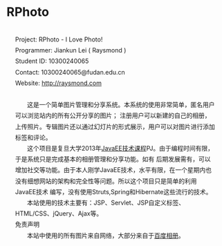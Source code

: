RPhoto
======

<p style="line-height:180%;padding:15px 20px;">
Project: RPhoto - I Love Photo! <br/>
Programmer: Jiankun Lei ( Raysmond )<br/>
Student ID: 10300240065 <br/>
Contact: 10300240065@fudan.edu.cn <br/>
Website: <a href="http://raysmond.com" target="_blank">http://raysmond.com</a>
<br/><br/>
&nbsp;&nbsp;&nbsp;&nbsp;&nbsp;&nbsp;&nbsp;这是一个简单图片管理和分享系统。本系统的使用非常简单，匿名用户可以浏览站内的所有公开分享的图片；
注册用户可以新建的自己的相册，上传照片。专辑图片还以通过幻灯片的形式展示，用户可以对图片进行添加标签和评论。
<br/>
&nbsp;&nbsp;&nbsp;&nbsp;&nbsp;&nbsp;&nbsp;这个项目是复旦大学2013年<a href="http://10.12.8.18/j2ee/" target=_blank>JavaEE技术课程</a>PJ。由于编程时间有限，于是系统只是完成基本的相册管理和分享功能。如有
后期发展需有，可以增加社交等功能。由于本人刚学JavaEE技术，水平有限，在一个星期内也没有细想网站的架构和完全性等问题。所以这个项目只是简单的利用JavaEE技术
编写，没有使用Struts,Spring和Hibernate这些流行的技术。
<br/>
&nbsp;&nbsp;&nbsp;&nbsp;&nbsp;&nbsp;&nbsp;本站使用的技术主要有：JSP、Servlet、JSP自定义标签、HTML/CSS、jQuery、Ajax等。
<br/>
免责声明<br/>
&nbsp;&nbsp;&nbsp;&nbsp;&nbsp;&nbsp;&nbsp;本站中使用的所有图片来自网络，大部分来自于<a href="http://xiangce.baidu.com/" target=_blank>百度相册</a>。
</p>
